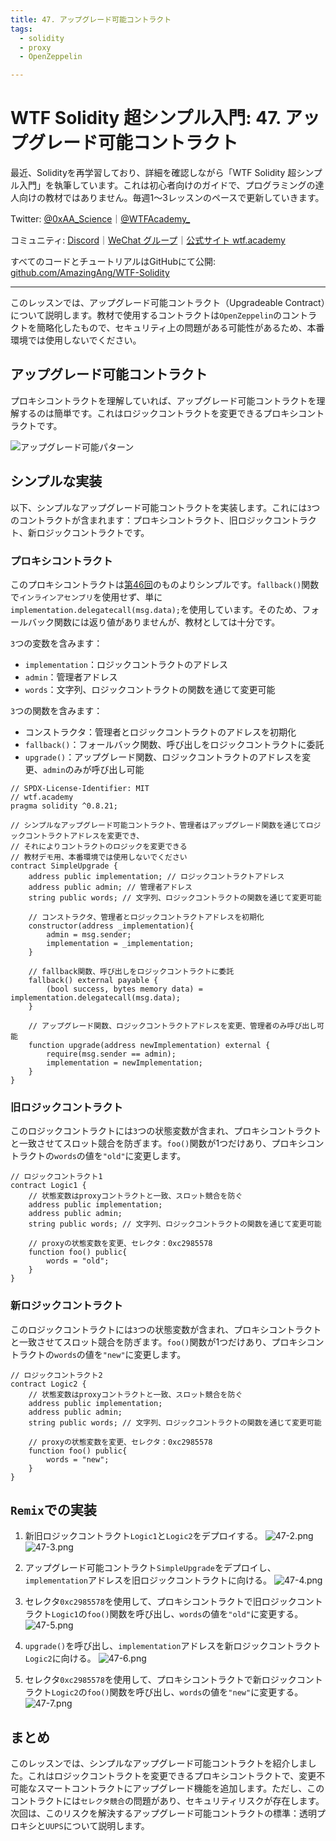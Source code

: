 ```yaml
---
title: 47. アップグレード可能コントラクト
tags:
  - solidity
  - proxy
  - OpenZeppelin

---
```


# WTF Solidity 超シンプル入門: 47. アップグレード可能コントラクト

最近、Solidityを再学習しており、詳細を確認しながら「WTF Solidity 超シンプル入門」を執筆しています。これは初心者向けのガイドで、プログラミングの達人向けの教材ではありません。毎週1〜3レッスンのペースで更新していきます。

Twitter: [@0xAA_Science](https://twitter.com/0xAA_Science)｜[@WTFAcademy_](https://twitter.com/WTFAcademy_)

コミュニティ: [Discord](https://discord.gg/5akcruXrsk)｜[WeChat グループ](https://docs.google.com/forms/d/e/1FAIpQLSe4KGT8Sh6sJ7hedQRuIYirOoZK_85miz3dw7vA1-YjodgJ-A/viewform?usp=sf_link)｜[公式サイト wtf.academy](https://wtf.academy)

すべてのコードとチュートリアルはGitHubにて公開: [github.com/AmazingAng/WTF-Solidity](https://github.com/AmazingAng/WTF-Solidity)

---

このレッスンでは、アップグレード可能コントラクト（Upgradeable Contract）について説明します。教材で使用するコントラクトは`OpenZeppelin`のコントラクトを簡略化したもので、セキュリティ上の問題がある可能性があるため、本番環境では使用しないでください。

## アップグレード可能コントラクト

プロキシコントラクトを理解していれば、アップグレード可能コントラクトを理解するのは簡単です。これはロジックコントラクトを変更できるプロキシコントラクトです。

![アップグレード可能パターン](./img/47-1.png)

## シンプルな実装

以下、シンプルなアップグレード可能コントラクトを実装します。これには`3`つのコントラクトが含まれます：プロキシコントラクト、旧ロジックコントラクト、新ロジックコントラクトです。

### プロキシコントラクト

このプロキシコントラクトは[第46回](https://github.com/AmazingAng/WTF-Solidity/blob/main/46_ProxyContract/readme.md)のものよりシンプルです。`fallback()`関数で`インラインアセンブリ`を使用せず、単に`implementation.delegatecall(msg.data);`を使用しています。そのため、フォールバック関数には返り値がありませんが、教材としては十分です。

`3`つの変数を含みます：

- `implementation`：ロジックコントラクトのアドレス
- `admin`：管理者アドレス
- `words`：文字列、ロジックコントラクトの関数を通じて変更可能

`3`つの関数を含みます：

- コンストラクタ：管理者とロジックコントラクトのアドレスを初期化
- `fallback()`：フォールバック関数、呼び出しをロジックコントラクトに委託
- `upgrade()`：アップグレード関数、ロジックコントラクトのアドレスを変更、`admin`のみが呼び出し可能

```solidity
// SPDX-License-Identifier: MIT
// wtf.academy
pragma solidity ^0.8.21;

// シンプルなアップグレード可能コントラクト、管理者はアップグレード関数を通じてロジックコントラクトアドレスを変更でき、
// それによりコントラクトのロジックを変更できる
// 教材デモ用、本番環境では使用しないでください
contract SimpleUpgrade {
    address public implementation; // ロジックコントラクトアドレス
    address public admin; // 管理者アドレス
    string public words; // 文字列、ロジックコントラクトの関数を通じて変更可能

    // コンストラクタ、管理者とロジックコントラクトアドレスを初期化
    constructor(address _implementation){
        admin = msg.sender;
        implementation = _implementation;
    }

    // fallback関数、呼び出しをロジックコントラクトに委託
    fallback() external payable {
        (bool success, bytes memory data) = implementation.delegatecall(msg.data);
    }

    // アップグレード関数、ロジックコントラクトアドレスを変更、管理者のみ呼び出し可能
    function upgrade(address newImplementation) external {
        require(msg.sender == admin);
        implementation = newImplementation;
    }
}
```

### 旧ロジックコントラクト

このロジックコントラクトには`3`つの状態変数が含まれ、プロキシコントラクトと一致させてスロット競合を防ぎます。`foo()`関数が1つだけあり、プロキシコントラクトの`words`の値を`"old"`に変更します。

```solidity
// ロジックコントラクト1
contract Logic1 {
    // 状態変数はproxyコントラクトと一致、スロット競合を防ぐ
    address public implementation;
    address public admin;
    string public words; // 文字列、ロジックコントラクトの関数を通じて変更可能

    // proxyの状態変数を変更、セレクタ：0xc2985578
    function foo() public{
        words = "old";
    }
}
```

### 新ロジックコントラクト

このロジックコントラクトには`3`つの状態変数が含まれ、プロキシコントラクトと一致させてスロット競合を防ぎます。`foo()`関数が1つだけあり、プロキシコントラクトの`words`の値を`"new"`に変更します。

```solidity
// ロジックコントラクト2
contract Logic2 {
    // 状態変数はproxyコントラクトと一致、スロット競合を防ぐ
    address public implementation;
    address public admin;
    string public words; // 文字列、ロジックコントラクトの関数を通じて変更可能

    // proxyの状態変数を変更、セレクタ：0xc2985578
    function foo() public{
        words = "new";
    }
}
```

## `Remix`での実装

1. 新旧ロジックコントラクト`Logic1`と`Logic2`をデプロイする。
![47-2.png](./img/47-2.png)
![47-3.png](./img/47-3.png)

2. アップグレード可能コントラクト`SimpleUpgrade`をデプロイし、`implementation`アドレスを旧ロジックコントラクトに向ける。
![47-4.png](./img/47-4.png)

3. セレクタ`0xc2985578`を使用して、プロキシコントラクトで旧ロジックコントラクト`Logic1`の`foo()`関数を呼び出し、`words`の値を`"old"`に変更する。
![47-5.png](./img/47-5.png)

4. `upgrade()`を呼び出し、`implementation`アドレスを新ロジックコントラクト`Logic2`に向ける。
![47-6.png](./img/47-6.png)

5. セレクタ`0xc2985578`を使用して、プロキシコントラクトで新ロジックコントラクト`Logic2`の`foo()`関数を呼び出し、`words`の値を`"new"`に変更する。
![47-7.png](./img/47-7.png)

## まとめ

このレッスンでは、シンプルなアップグレード可能コントラクトを紹介しました。これはロジックコントラクトを変更できるプロキシコントラクトで、変更不可能なスマートコントラクトにアップグレード機能を追加します。ただし、このコントラクトには`セレクタ競合`の問題があり、セキュリティリスクが存在します。次回は、このリスクを解決するアップグレード可能コントラクトの標準：透明プロキシと`UUPS`について説明します。